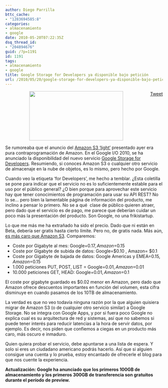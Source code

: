```yaml
---
author: Diego Parrilla
bttc_cache:
- "1283694585:8"
categories:
- almacenamiento
- google
date: 2010-05-20T07:22:35Z
dsq_thread_id:
- "204894676"
guid: /?p=1191
id: 1191
tags:
- almacenamiento
- google
title: Google Storage for Developers ya disponible bajo petición
url: /2010/05/20/google-storage-for-developers-ya-disponible-bajo-peticion/
---
```


<div style="float: right; margin-left: 10px;">
  <a href="https://twitter.com/share" class="twitter-share-button" data-via="nubeblog" data-hashtags="almacenamiento,google" data-count="vertical" data-url="/2010/05/20/google-storage-for-developers-ya-disponible-bajo-peticion/">Tweet</a>
</div>

<p style="text-align: center;">
  <img class="aligncenter" src="http://code.google.com/intl/es-ES/events/images/io2010logo.png" alt="" width="300" height="158" />
</p>

Se rumoreaba que el anuncio del [Amazon S3 &#8216;light&#8217;](/2010/05/19/amazon-s3-rrs-una-version-mas-barata-de-s3-con-menor-durabilidad/) presentado ayer era pura contraprogramación de Amazon. En el Google I/O 2010, se ha anunciado la disponibilidad del nuevo servicio [Google Storage for Developers](http://code.google.com/intl/es-ES/apis/storage/docs/overview.html). Resumiendo, si conoces Amazon S3 o cualquier otro servicio de almacenaje en la nube de objetos, es lo mismo, pero hecho por Google.

Cuando veo la etiqueta &#8216;for Developers&#8217;, me hecho a temblar. ¿Esta coletilla se pone para indicar que el servicio no es lo suficientemente estable para el uso por el público general? ¿O bien porque para aprovechar este servicio hay que tener conocimientos de programación para usar su API REST? No lo se&#8230; pero bien la lamentable página de información del producto, me inclino a pensar lo primero. No se a qué  clase de público quieren atraer, pero dado que el servicio es de pago, me parece que deberían cuidar un poco más la presentación del producto. Son Google, no una frikistartup.

Lo que me más me ha extrañado ha sido el precio. Dado que ni están en Beta, debería ser gratis hasta cierto límite. Pero no, de gratis nada. Más aún, [es más caro que Amazon S3](http://aws.amazon.com/s3/#pricing). Comparemos:

  * Coste por Gigabyte al mes: Google=$0.17 , Amazon=$0.15
  * Coste por Gigabyte de subida de datos: Google=$0.10 , Amazon= $0.1
  * Coste por Gigabyte de bajada de datos: Google Americas y EMEA=$0.15 , Amazon=$0.15
  * 1.000 peticiones PUT, POST, LIST = Google=$0.01 ,  Amazon=$0.01
  * 10.000 peticiones GET, HEAD: Google=$0.01,  Amazon=$0.1

El coste por gigabyte guardado es $0.02 menor en Amazon, pero dado que Amazon ofrece descuentos importantes en función del volumen, esta cifra disminuye en cuando pasamos de los 10TB de almacenamiento.

La verdad es que no veo todavía ninguna razón por la que alguien quisiera migrar de Amazon S3 (o de cualquier otro servicio similar) a Google Storage. No se integra con Google Apps, y por si fuera poco Google no explica cual es su arquitectura de red y sistemas, así que no sabemos si puede tener interés para reducir latencias a la hora de servir datos, por ejemplo. Es decir, nos piden que confiemos a ciegas en un producto más caro, más oscuro e inmaduro.

Quien quiera probar el servicio, debe apuntarse a una lista de espera. Y solo si eres un ciudadano americano podrás hacerlo. Así que si alguien consigue una cuenta y lo prueba, estoy encantado de ofrecerle el blog para que nos cuente la experiencia.

**Actualización: Google ha anunciado que los primeros 100GB de almacenamiento y los primeros 300GB de transferencia son gratuitos durante el período de preview.**
